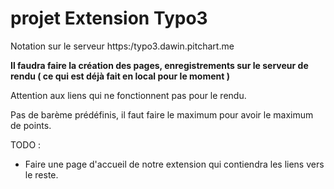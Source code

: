 # projet Extension Typo3

Notation sur le serveur https:/typo3.dawin.pitchart.me

**Il faudra faire la création des pages, enregistrements sur le serveur de rendu ( ce qui est déjà fait en local pour le moment )**

Attention aux liens qui ne fonctionnent pas pour le rendu.

Pas de barème prédéfinis, il faut faire le maximum pour avoir le maximum de points.

TODO :
- Faire une page d'accueil de notre extension qui contiendra les liens vers le reste.

